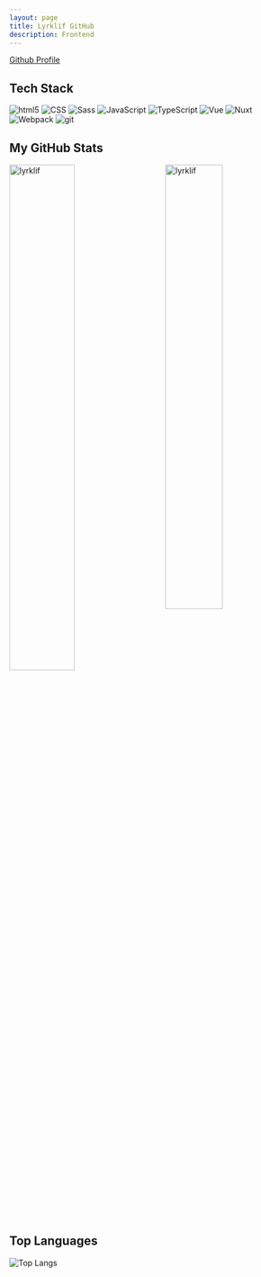 ```yaml
---
layout: page
title: Lyrklif GitHub
description: Frontend
---
```


[Github Profile](https://github.com/Lyrklif) 


## Tech Stack
<p>
  <img alt="html5" src="https://img.shields.io/badge/-HTML5-white?style=flat-square&logo=html5&logoColor=black" />
  <img alt="CSS" src="https://img.shields.io/badge/CSS%20-white.svg?style=flat-square&logo=css3&logoColor=black" />
  <img alt="Sass" src="https://img.shields.io/badge/-Sass-white?style=flat-square&logo=sass&logoColor=black" />
  <img alt="JavaScript" src="https://img.shields.io/badge/JavaScript%20-white.svg?style=flat-square&logo=javascript&logoColor=black" />
  <img alt="TypeScript" src="https://img.shields.io/badge/TypeScript%20-white.svg?style=flat-square&logo=typescript&logoColor=black" />
  <img alt="Vue" src="https://img.shields.io/badge/-Vue-white?style=flat-square&logo=vue&logoColor=black" />
  <img alt="Nuxt" src="https://img.shields.io/badge/-Nuxt.js-white?style=flat-square&logo=Nuxt.js&logoColor=black" />
  <img alt="Webpack" src="https://img.shields.io/badge/-Webpack-white?style=flat-square&logo=webpack&logoColor=black" /> 
  <img alt="git" src="https://img.shields.io/badge/-Git-white?style=flat-square&logo=git&logoColor=black" />
</p>

## My GitHub Stats
 <img src="https://github-readme-stats.vercel.app/api?username=lyrklif&show_icons=true" alt="lyrklif" width="45%" align="right"/>
 <img src="https://github-readme-streak-stats.herokuapp.com/?user=lyrklif" alt="lyrklif" width="48%" >

## Top Languages
  ![Top Langs](https://github-readme-stats.vercel.app/api/top-langs/?username=lyrklif&layout=compact)
